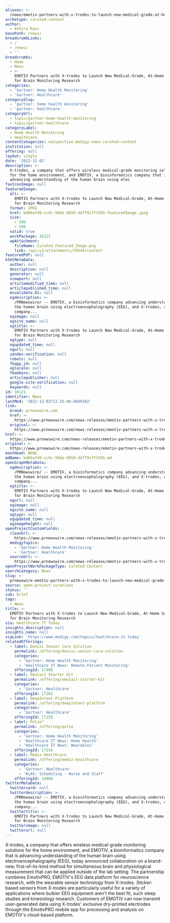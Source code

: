 ```yaml
---
aliases: >-
  /news/emotiv-partners-with-x-trodes-to-launch-new-medical-grade-at-home-solution-for-brain-monitoring-research
archetype: curated-content
author:
  - Athira Ravi
basePath: /news/
breadcrumbLinks:
  - /
  - /news/
  - ''
breadcrumbs:
  - Home
  - News
  - >-
    EMOTIV Partners with X-trodes to Launch New Medical-Grade, At-Home Solution
    for Brain Monitoring Research
categories:
  - 'Gartner: Home Health Monitoring'
  - 'Gartner: Healthcare'
categorySlug:
  - 'gartner: home health monitoring'
  - 'gartner: healthcare'
categoryUrl:
  - topic/gartner-home-health-monitoring
  - topic/gartner-healthcare
categoryLabel:
  - Home Health Monitoring
  - Healthcare
contentCategories: netspective-medigy-news-curated-content
institution: null
offering: null
layOut: single
date: '2022-12-02'
description: >-
  X-trodes, a company that offers wireless medical-grade monitoring solutions
  for the home environment, and EMOTIV, a bioinformatics company that is
  advancing understanding of the human brain using elec
favIconImage: null
featuredImage:
  alt: >-
    EMOTIV Partners with X-trodes to Launch New Medical-Grade, At-Home Solution
    for Brain Monitoring Research
  format: JPEG
  href: bd06afd9-cc9c-50de-9850-dd779cfffd55-featuredImage.jpeg
  size:
    - 300
    - 590
  valid: true
  workPackage: 16121
  wpAttachment:
    fileName: Curated_Featured_Image.png
    link: /api/v3/attachments/29344/content
featuredPdf: null
htmlMetaData:
  author: null
  description: null
  generator: null
  viewport: null
  articlemodified_time: null
  articlepublished_time: null
  msvalidate.01: null
  ogdescription: >-
    /PRNewswire/ -- EMOTIV, a bioinformatics company advancing understanding of
    the human brain using electroencephalography (EEG), and X-trodes, a
    company...
  ogimage: null
  ogsite_name: null
  ogtitle: >-
    EMOTIV Partners with X-trodes to Launch New Medical-Grade, At-Home Solution
    for Brain Monitoring Research
  ogtype: null
  ogupdated_time: null
  ogurl: null
  yandex-verification: null
  robots: null
  fbapp_id: null
  oglocale: null
  fbadmins: null
  articlepublisher: null
  google-site-verification: null
  keywords: null
id: 16121
identifier: News
lastMod: '2022-12-02T11:25:48.884038Z'
link:
  brand: prnewswire.com
  href: >-
    https://www.prnewswire.com/news-releases/emotiv-partners-with-x-trodes-to-launch-new-medical-grade-at-home-solution-for-brain-monitoring-research-301676921.html
  original: >-
    https://www.prnewswire.com/news-releases/emotiv-partners-with-x-trodes-to-launch-new-medical-grade-at-home-solution-for-brain-monitoring-research-301676921.html
href: >-
  https://www.prnewswire.com/news-releases/emotiv-partners-with-x-trodes-to-launch-new-medical-grade-at-home-solution-for-brain-monitoring-research-301676921.html
original: >-
  https://www.prnewswire.com/news-releases/emotiv-partners-with-x-trodes-to-launch-new-medical-grade-at-home-solution-for-brain-monitoring-research-301676921.html
mastHead: NEWS
mdName: bd06afd9-cc9c-50de-9850-dd779cfffd55.md
openGraphMetaData:
  ogdescription: >-
    /PRNewswire/ -- EMOTIV, a bioinformatics company advancing understanding of
    the human brain using electroencephalography (EEG), and X-trodes, a
    company...
  ogtitle: >-
    EMOTIV Partners with X-trodes to Launch New Medical-Grade, At-Home Solution
    for Brain Monitoring Research
  ogurl: null
  ogimage: null
  ogsite_name: null
  ogtype: null
  ogupdated_time: null
  ogimageheight: null
openProjectCustomFields:
  cleanUrl: >-
    https://www.prnewswire.com/news-releases/emotiv-partners-with-x-trodes-to-launch-new-medical-grade-at-home-solution-for-brain-monitoring-research-301676921.html
  medigyTopics:
    - 'Gartner: Home Health Monitoring'
    - 'Gartner: Healthcare'
  sourceUrl: >-
    https://www.prnewswire.com/news-releases/emotiv-partners-with-x-trodes-to-launch-new-medical-grade-at-home-solution-for-brain-monitoring-research-301676921.html
openProjectWorkPackageType: Curated Content
searchCategory: News
slug: >-
  prnewswire-emotiv-partners-with-x-trodes-to-launch-new-medical-grade-at-home-solution-for-brain-monitoring-research
source: open-project-curations
status: ''
sub: brief
tags:
  - News
title: >-
  EMOTIV Partners with X-trodes to Launch New Medical-Grade, At-Home Solution
  for Brain Monitoring Research
via: Healthcare IT Today
insights_description: null
insights_name: null
viaLink: 'https://www.medigy.com/topics/healthcare-it-today'
relatedOfferings:
  - label: Donisi Senior Care Solution
    permalink: /offering/donisi-senior-care-solution
    categories:
      - 'Gartner: Home Health Monitoring'
      - 'Healthcare IT News: Remote Patient Monitoring'
    offeringId: 17480
  - label: Emulait Starter Kit
    permalink: /offering/emulait-starter-kit
    categories:
      - 'Gartner: Healthcare'
    offeringId: 17281
  - label: DeepIntent Platform
    permalink: /offering/deepintent-platform
    categories:
      - 'Gartner: Healthcare'
    offeringId: 17259
  - label: Polso™
    permalink: /offering/polso
    categories:
      - 'Gartner: Home Health Monitoring'
      - 'Healthcare IT News: Home Health'
      - 'Healthcare IT News: Wearables'
    offeringId: 17216
  - label: Medix Healthcare
    permalink: /offering/medix-healthcare
    categories:
      - 'Gartner: Healthcare'
      - 'KLAS: Scheduling - Nurse and Staff'
    offeringId: 16888
twitterMetaData:
  twittercard: null
  twitterdescription: >-
    /PRNewswire/ -- EMOTIV, a bioinformatics company advancing understanding of
    the human brain using electroencephalography (EEG), and X-trodes, a
    company...
  twittertitle: >-
    EMOTIV Partners with X-trodes to Launch New Medical-Grade, At-Home Solution
    for Brain Monitoring Research
  twitterimage: null
  twitterurl: null
---
```

<p>X-trodes, a company that offers wireless medical-grade monitoring solutions for the home environment, and EMOTIV, a bioinformatics company that is advancing understanding of the human brain using electroencephalography (EEG), today announced collaboration on a brand-new, first-of-its-kind method for simultaneous brain and physiological measurement that can be applied outside of the lab setting. The partnership combines EmotivPRO, EMOTIV's EEG data platform for neuroscience research, with the wearable sensor technology from X-trodes. Sticker-based sensors from X-trodes are particularly useful for a variety of applications where bulkier EEG equipment aren't the best fit, such sleep studies and kinesiology research. Customers of EMOTIV can now transmit user-generated data using X-trodes' exclusive dry-printed electrodes through the EmotivPRO mobile app for processing and analysis on EMOTIV's cloud-based platform.</p>